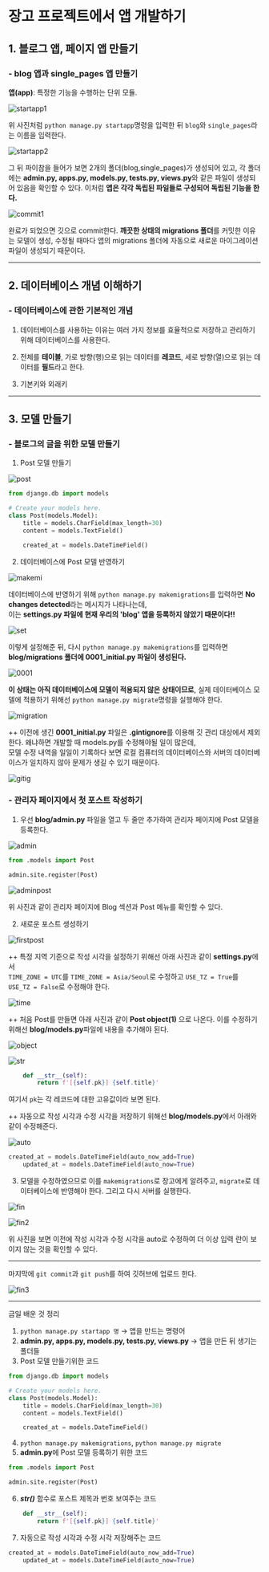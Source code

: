 # 장고 프로젝트에서 앱 개발하기

## 1. 블로그 앱, 페이지 앱 만들기

### - blog 앱과 single_pages 앱 만들기

**앱(app)**: 특정한 기능을 수행하는 단위 모듈. 

![startapp1](https://user-images.githubusercontent.com/84573261/126619652-ed936aa0-dd74-4de2-8835-ede597ca6cc1.PNG)

위 사진처럼 `python manage.py startapp`명령을 입력한 뒤 `blog`와 `single_pages`라는 이름을 입력한다.

![startapp2](https://user-images.githubusercontent.com/84573261/126619806-0c12c7fe-3af1-4938-ae2a-d4313f5ce850.PNG)

그 뒤 파이참을 들어가 보면 2개의 폴더(blog,single_pages)가 생성되어 있고, 각 폴더에는 **admin.py, apps.py, models.py, tests.py, views.py**와 같은 파일이 생성되어 있음을 확인할 수 있다. 이처럼 **앱은 각각 독립된 파일들로 구성되어 독립된 기능을 한다.**

![commit1](https://user-images.githubusercontent.com/84573261/126620229-1e73d9ef-3955-45b1-9247-6f9debc43be4.PNG)

완료가 되었으면 깃으로 commit한다. **깨끗한 상태의 migrations 폴더**를 커밋한 이유는 모델이 생성, 수정될 때마다 앱의 migrations 폴더에 자동으로 새로운 마이그레이션 파일이 생성되기 때문이다. 

---

## 2. 데이터베이스 개념 이해하기

### - 데이터베이스에 관한 기본적인 개념

1. 데이터베이스를 사용하는 이유는 여러 가지 정보를 효율적으로 저장하고 관리하기 위해 데이터베이스를 사용한다.

2. 전체를 **테이블**, 가로 방향(행)으로 읽는 데이터를 **레코드**, 세로 방향(열)으로 읽는 데이터를 **필드**라고 한다.

3. 기본키와 외래키

---

## 3. 모델 만들기

### - 블로그의 글을 위한 모델 만들기

1. Post 모델 만들기

![post](https://user-images.githubusercontent.com/84573261/126621118-75e95890-5592-4c36-b924-b59046434783.PNG)

```Python
from django.db import models

# Create your models here.
class Post(models.Model):
    title = models.CharField(max_length=30)
    content = models.TextField()

    created_at = models.DateTimeField()
```

2. 데이터베이스에 Post 모델 반영하기

![makemi](https://user-images.githubusercontent.com/84573261/126621333-ff5f265d-0827-486a-98b2-8fe98b59b617.PNG)

데이터베이스에 반영하기 위해 `python manage.py makemigrations`를 입력하면 **No changes detected**라는 메시지가 나타나는데,<br>
이는 **settings.py 파일에 현재 우리의 'blog' 앱을 등록하지 않았기 때문이다!!**

![set](https://user-images.githubusercontent.com/84573261/126621731-4a9456cc-e71d-4c8e-bb92-47cc467d4803.PNG)
 
이렇게 설정해준 뒤, 다시 `python manage.py makemigrations`를 입력하면 **blog/migrations 폴더에 0001_initial.py 파일이 생성된다.**

![0001](https://user-images.githubusercontent.com/84573261/126621862-94c75e3a-413b-4848-bb1f-33b4815e531c.PNG)

**이 상태는 아직 데이터베이스에 모델이 적용되지 않은 상태이므로**, 실제 데이터베이스 모델에 적용하기 위해선 `python manage.py migrate`명령을 실행해야 한다.

![migration](https://user-images.githubusercontent.com/84573261/126622075-9e3a8292-785c-453c-ba61-b5acbc36df25.PNG)

++ 이전에 생긴 **0001_initial.py** 파일은 **.gintignore**를 이용해 깃 관리 대상에서 제외한다. 왜냐하면 개발할 때 models.py를 수정해야될 일이 많은데,<br>
모델 수정 내역을 일일이 기록하다 보면 로컬 컴퓨터의 데이터베이스와 서버의 데이터베이스가 일치하지 않아 문제가 생길 수 있기 때문이다.

![gitig](https://user-images.githubusercontent.com/84573261/126622453-1b398406-97cf-4c07-a020-ff3f2cc6eeab.PNG)

### - 관리자 페이지에서 첫 포스트 작성하기

1. 우선 **blog/admin.py** 파일을 열고 두 줄만 추가하여 관리자 페이지에 Post 모델을 등록한다.

![admin](https://user-images.githubusercontent.com/84573261/126622723-168caa07-4701-4028-8e95-cdbdaa9c88ff.PNG)

```Python
from .models import Post

admin.site.register(Post)
```

![adminpost](https://user-images.githubusercontent.com/84573261/126622896-9666cfab-f07b-4672-9791-0f7c655676eb.PNG)

위 사진과 같이 관리자 페이지에 Blog 섹션과 Post 메뉴를 확인할 수 있다.

2. 새로운 포스트 생성하기

![firstpost](https://user-images.githubusercontent.com/84573261/126623051-e55d9564-9c1d-4776-8a93-04ccd8173671.PNG)

++ 특정 지역 기준으로 작성 시각을 설정하기 위해선 아래 사진과 같이 **settings.py**에서 <br>
`TIME_ZONE = UTC`를 `TIME_ZONE = Asia/Seoul`로 수정하고 `USE_TZ = True`를 `USE_TZ = False`로 수정해야 한다.

![time](https://user-images.githubusercontent.com/84573261/126623431-43c61e24-7098-47c3-85f8-b3bdf459dd86.PNG)

++ 처음 Post를 만들면 아래 사진과 같이 **Post object(1)** 으로 나온다. 이를 수정하기 위해선 **blog/models.py**파일에 내용을 추가해야 된다.

![object](https://user-images.githubusercontent.com/84573261/126623789-efa3ef97-4881-4be3-9709-7b9213611480.jpg)

![str](https://user-images.githubusercontent.com/84573261/126623909-612ab706-12a1-469e-a930-be66c70b7260.PNG)

```Python
    def __str__(self):
        return f'[{self.pk}] {self.title}'
```

여기서 `pk`는 각 레코드에 대한 고유값이라 보면 된다.

++ 자동으로 작성 시각과 수정 시각을 저장하기 위해선 **blog/models.py**에서 아래와 같이 수정해준다.

![auto](https://user-images.githubusercontent.com/84573261/126624294-80531929-e308-4ca1-a0a6-4d99f87618a9.PNG)

```Python
created_at = models.DateTimeField(auto_now_add=True)
    updated_at = models.DateTimeField(auto_now=True)
```

3. 모델을 수정하였으므로 이를 `makemigrations`로 장고에게 알려주고, `migrate`로 데이터베이스에 반영해야 한다. 그리고 다시 서버를 실행한다.

![fin](https://user-images.githubusercontent.com/84573261/126624621-896df2dc-9d10-4574-8115-7db198a2ceaa.PNG)

![fin2](https://user-images.githubusercontent.com/84573261/126624730-44c8bcde-993f-43e9-b4a5-321e596a6f5e.PNG)

위 사진을 보면 이전에 작성 시각과 수정 시각을 auto로 수정하여 더 이상 입력 란이 보이지 않는 것을 확인할 수 있다.

---

마지막에 `git commit`과 `git push`를 하여 깃허브에 업로드 한다.

![fin3](https://user-images.githubusercontent.com/84573261/126625152-522687c6-03d1-4408-9d48-a82d07d7e782.PNG)

---

금일 배운 것 정리
1. `python manage.py startapp 명` → 앱을 만드는 명령어
2. **admin.py, apps.py, models.py, tests.py, views.py** → 앱을 만든 뒤 생기는 폴더들
3. Post 모델 만들기위한 코드

```Python
from django.db import models

# Create your models here.
class Post(models.Model):
    title = models.CharField(max_length=30)
    content = models.TextField()

    created_at = models.DateTimeField()
```

4. `python manage.py makemigrations`, `python manage.py migrate`
5. **admin.py**에 Post 모델 등록하기 위한 코드

```Python
from .models import Post

admin.site.register(Post)
```

6. **___str()___** 함수로 포스트 제목과 번호 보여주는 코드

```Python
    def __str__(self):
        return f'[{self.pk}] {self.title}'
```

7. 자동으로 작성 시각과 수정 시각 저장해주는 코드

```Python
created_at = models.DateTimeField(auto_now_add=True)
    updated_at = models.DateTimeField(auto_now=True)
```






